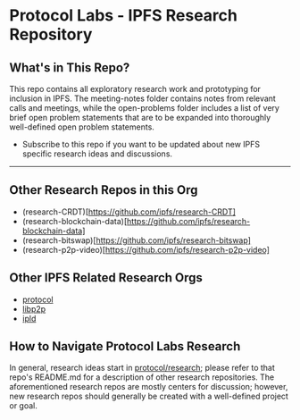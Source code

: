 # Protocol Labs - IPFS Research Repository

## What's in This Repo?

This repo contains all exploratory research work and prototyping for inclusion in IPFS.  The meeting-notes folder contains notes from relevant calls and meetings, while the open-problems folder includes a list of very brief open problem statements that are to be expanded into thoroughly well-defined open problem statements.

 - Subscribe to this repo if you want to be updated about new IPFS specific research ideas and discussions.

---

## Other Research Repos in this Org
- (research-CRDT)[https://github.com/ipfs/research-CRDT]
- (research-blockchain-data)[https://github.com/ipfs/research-blockchain-data]
- (research-bitswap)[https://github.com/ipfs/research-bitswap]
- (research-p2p-video)[https://github.com/ipfs/research-p2p-video]

## Other IPFS Related Research Orgs
- [protocol](https://github.com/protocol/research)
- [libp2p](https://github.com/libp2p/research)
- [ipld](https://github.com/ipld/research)


## How to Navigate Protocol Labs Research 
In general, research ideas start in [protocol/research](https://github.com/protocol/research); please refer to that repo's README.md for a description of other research repositories.  The aforementioned research repos are mostly centers for discussion; however, new research repos should generally be created with a well-defined project or goal.